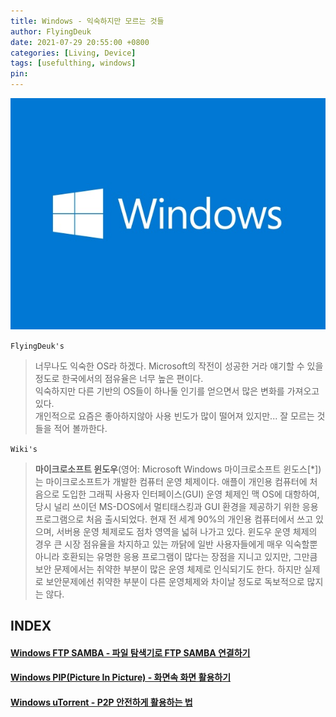 ```yaml
---
title: Windows - 익숙하지만 모르는 것들
author: FlyingDeuk
date: 2021-07-29 20:55:00 +0800
categories: [Living, Device]
tags: [usefulthing, windows]
pin:
---
```


![windows](/img/living/windows/windows.jpg)

`FlyingDeuk's`
> 너무나도 익숙한 OS라 하겠다. Microsoft의 작전이 성공한 거라 얘기할 수 있을 정도로 한국에서의 점유율은 너무 높은 편이다. <br>
익숙하지만 다른 기반의 OS들이 하나둘 인기를 얻으면서 많은 변화를 가져오고 있다. <br>
개인적으로 요즘은 좋아하지않아 사용 빈도가 많이 떨어져 있지만... 잘 모르는 것들을 적어 볼까한다.

`Wiki's`
>**마이크로소프트 윈도우**(영어: Microsoft Windows 마이크로소프트 윈도스[*])는 마이크로소프트가 개발한 컴퓨터 운영 체제이다. 애플이 개인용 컴퓨터에 처음으로 도입한 그래픽 사용자 인터페이스(GUI) 운영 체제인 맥 OS에 대항하여, 당시 널리 쓰이던 MS-DOS에서 멀티태스킹과 GUI 환경을 제공하기 위한 응용 프로그램으로 처음 출시되었다. 현재 전 세계 90%의 개인용 컴퓨터에서 쓰고 있으며, 서버용 운영 체제로도 점차 영역을 넓혀 나가고 있다. 윈도우 운영 체제의 경우 큰 시장 점유율을 차지하고 있는 까닭에 일반 사용자들에게 매우 익숙할뿐 아니라 호환되는 유명한 응용 프로그램이 많다는 장점을 지니고 있지만, 그만큼 보안 문제에서는 취약한 부분이 많은 운영 체제로 인식되기도 한다. 하지만 실제로 보안문제에선 취약한 부분이 다른 운영체제와 차이날 정도로 독보적으로 많지는 않다.

## INDEX

#### [Windows FTP SAMBA - 파일 탐색기로 FTP SAMBA 연결하기](/posts/win-ftp/)

#### [Windows PIP(Picture In Picture) - 화면속 화면 활용하기](/posts/winPIP/)

#### [Windows uTorrent - P2P 안전하게 활용하는 법](/posts/wintorrent/)
